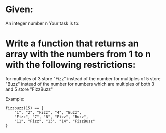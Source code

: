 # Given:

An integer number n
Your task is to:

# Write a function that returns an array with the numbers from 1 to n with the following restrictions:
for multiples of 3 store "Fizz" instead of the number
for multiples of 5 store "Buzz" instead of the number
for numbers which are multiples of both 3 and 5 store "FizzBuzz"

Example:
```
fizzbuzz(15) == {
    "1", "2", "Fizz", "4", "Buzz",
    "Fizz", "7", "8", "Fizz", "Buzz",
    "11", "Fizz", "13", "14", "FizzBuzz"
}
```

